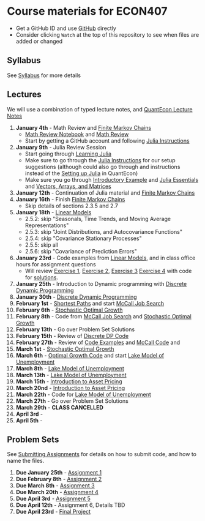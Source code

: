 # Course materials for ECON407

- Get a GitHub ID and use [GitHub](https://github.com/ubcecon/tutorials/blob/master/github.md) directly
- Consider clicking `Watch` at the top of this repository to see when files are added or changed

## Syllabus
See [Syllabus](syllabus.md) for more details

## Lectures

We will use a combination of typed lecture notes, and [QuantEcon Lecture Notes](https://lectures.quantecon.org/jl/)

1. **January 4th** - Math Review and [Finite Markov Chains](https://lectures.quantecon.org/jl/finite_markov.html)
    - [Math Review Notebook](lecture_notes/linear_algebra_review.ipynb) and [Math Review](lecture_notes/math_review.pdf)
    - Start by getting a GitHub account and following [Julia Instructions](https://github.com/econtoolkit/julia)
2. **January 9th** - Julia Review Session
    - Start going through [Learning Julia](https://lectures.quantecon.org/jl/learning_julia.html)
    - Make sure to go through the  [Julia Instructions](https://github.com/econtoolkit/julia) for our setup suggestions (although could also go through and instructions instead of the [Setting up Julia](https://lectures.quantecon.org/jl/getting_started.html) in QuantEcon)
    - Make sure you go through [Introductory Example](https://lectures.quantecon.org/jl/julia_by_example.html) and [Julia Essentials](https://lectures.quantecon.org/jl/julia_essentials.html) and [Vectors, Arrays, and Matrices](https://lectures.quantecon.org/jl/julia_arrays.html)
3. **January 12th** - Continuation of Julia material and [Finite Markov Chains](https://lectures.quantecon.org/jl/finite_markov.html)
4. **January 16th** - Finish [Finite Markov Chains](https://lectures.quantecon.org/jl/finite_markov.html)
    - Skip details of sections 2.3.5 and 2.7
5. **January 18th** - [Linear Models](https://lectures.quantecon.org/jl/linear_models.html)
    - 2.5.2: skip "Seasonals, Time Trends, and Moving Average Representations"
    - 2.5.3: skip "Joint Distributions, and Autocovariance Functions"
    - 2.5.4: skip "Covariance Stationary Processes"
    - 2.5.5: skip all
    - 2.5.6: skip "Covariance of Prediction Errors"
6. **January 23rd** - Code examples from [Linear Models](https://lectures.quantecon.org/jl/linear_models.html), and in class office hours for assignment questions
    - Will review [Exercise 1](https://lectures.quantecon.org/jl/linear_models.html#exercise-1), [Exercise 2](https://lectures.quantecon.org/jl/linear_models.html#exercise-2), [Exercise 3](https://lectures.quantecon.org/jl/linear_models.html#exercise-3) [Exercise 4](https://lectures.quantecon.org/jl/linear_models.html#exercise-4)  with code for [solutions](https://lectures.quantecon.org/jl/linear_models.html#id16).
7. **January 25th** - Introduction to Dynamic programming with [Discrete Dynamic Programming](https://lectures.quantecon.org/jl/discrete_dp.html)
8. **January 30th** - [Discrete Dynamic Programming](https://lectures.quantecon.org/jl/discrete_dp.html)
9. **February 1st** - [Shortest Paths](https://lectures.quantecon.org/jl/short_path.html) and start [McCall Job Search](https://lectures.quantecon.org/jl/mccall_model.html)
10. **February 6th** - [Stochastic Optimal Growth](https://lectures.quantecon.org/jl/optgrowth.html)
11. **February 8th** - Code from [McCall Job Search](https://lectures.quantecon.org/jl/mccall_model.html) and [Stochastic Optimal Growth](https://lectures.quantecon.org/jl/optgrowth.html)
12. **February 13th** - Go over Problem Set Solutions
13. **February 15th** - Review of [Discrete DP Code](notebooks/discrete_dp.ipynb)
14. **February 27th** - Review of [Code Examples](notebooks/code_examples.ipynb) and [McCall Code](notebooks/mccall_model.ipynb) and
15. **March 1st** - [Stochastic Optimal Growth](https://lectures.quantecon.org/jl/optgrowth.html)
16. **March 6th** - [Optimal Growth Code](notebooks/optgrowth.ipynb) and start [Lake Model of Unemployment](https://lectures.quantecon.org/jl/lake_model.html)
17. **March 8th** - [Lake Model of Unemployment](https://lectures.quantecon.org/jl/lake_model.html)
18. **March 13th** - [Lake Model of Unemployment](https://lectures.quantecon.org/jl/lake_model.html)
19. **March 15th** - [Introduction to Asset Pricing](https://lectures.quantecon.org/jl/markov_asset.html)
20. **March 20nd** - [Introduction to Asset Pricing](https://lectures.quantecon.org/jl/markov_asset.html)
21. **March 22th** - Code for [Lake Model of Unemployment](https://lectures.quantecon.org/jl/lake_model.html)
22. **March 27th** - Go over Problem Set Solutions
23. **March 29th** - **CLASS CANCELLED**
24. **April 3rd** -
25. **April 5th** -  

## Problem Sets
See [Submitting Assignments](https://github.com/ubcecon/tutorials/blob/master/submitting_code.md) for details on how to submit code, and how to name the files.
1. **Due January 25th** - [Assignment 1](/problem_sets/assignment_1.pdf)
2. **Due February 8th** - [Assignment 2](/problem_sets/assignment_2.pdf)
3. **Due March 8th** - [Assignment 3](/problem_sets/assignment_3.pdf)
4. **Due March 20th** - [Assignment 4](/problem_sets/assignment_4.pdf)
5. **Due April 3rd** - [Assignment 5](/problem_sets/assignment_5.pdf)
6. **Due April 12th** - Assignment 6, Details TBD
7. **Due April 23rd** - [Final Project](/problem_sets/final_project.pdf)
